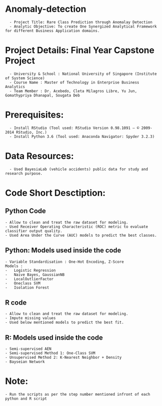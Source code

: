 # Anomaly-detection

      - Project Title: Rare Class Prediction through Anomalay Detection
      - Analytic Objective: To create One Synergized Analytical Framework for different Business Application domains.

 Project Details: Final Year Capstone Project
 ============================================
      - University & School : National University of Singapore (Institute of System Science)
      - Course Name : Master of Technology in Enterprise Business Analytics
      - Team Member : Dr. Acebedo, Cleta Milagros Libre, Yu Jun, Gomathypriya Dhanapal, Sougata Deb 
      
Prerequisites:
==============
      - Install RStudio (Tool used: RStudio Version 0.98.1091 – © 2009-2014 RStudio, Inc.)
      - Install Python 3.6 (Tool used: Anaconda Navigator: Spyder 3.2.3) 

Data Resources:
==============
      - Used BayesiaLab (vehicle accidents) public data for study and research purpose.   

Code Short Desctiption:
=======================
  Python Code
  -----------
    - Allow to clean and treat the raw dataset for modeling.
    - Used Receiver Operating Characteristic (ROC) metric to evaluate classifier output quality.
    - Used Area Under the Curve (AUC) models to predict the best classes.

  Python: Models used inside the code
  -----------------------------------
    - Variable Standardisation : One-Hot Encoding, Z-Score
    Models :
    -   Logistic Regression
    -   Naive Bayes, GaussianNB
    -   LocalOutlierFactor
    -   Oneclass SVM
    -   Isolation Forest

  R code
  ------
    - Allow to clean and treat the raw dataset for modeling.
    - Impute missing values
    - Used below mentioned models to predict the best fit.

  R: Models used inside the code
  -------------------------------
    - Semi-supervised AEN
    - Semi-supervised Method 1: One-Class SVM
    - Unsupervised Method 2: K-Nearest Neighbor + Density
    - Bayseian Network
    
 # Note:
    - Run the scripts as per the step number mentioned infront of each python and R script



      
